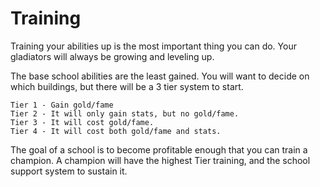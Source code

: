 # Training

Training your abilities up is the most important thing you can do. Your gladiators will always be growing and leveling up.

The base school abilities are the least gained. You will want to decide on which buildings, but there will be a 3 tier system to start.

```
Tier 1 - Gain gold/fame
Tier 2 - It will only gain stats, but no gold/fame.
Tier 3 - It will cost gold/fame.
Tier 4 - It will cost both gold/fame and stats.
```

The goal of a school is to become profitable enough that you can train a champion. A champion will have the highest Tier training, and the school support system to sustain it.
